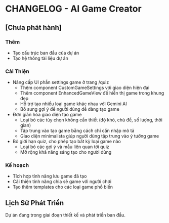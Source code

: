 # CHANGELOG - AI Game Creator

## [Chưa phát hành]

### Thêm
- Tạo cấu trúc ban đầu của dự án
- Tạo hệ thống tài liệu dự án

### Cải Thiện
- Nâng cấp UI phần settings game ở trang /quiz
  - Thêm component CustomGameSettings với giao diện hiện đại
  - Thêm component EnhancedGameView để hiển thị game trong khung đẹp
  - Hỗ trợ tạo nhiều loại game khác nhau với Gemini AI
  - Bổ sung gợi ý để người dùng dễ dàng tạo game
- Đơn giản hóa giao diện tạo game
  - Loại bỏ các tùy chọn không cần thiết (độ khó, chủ đề, số lượng, thời gian)
  - Tập trung vào tạo game bằng cách chỉ cần nhập mô tả
  - Giao diện minimalista giúp người dùng tập trung vào ý tưởng game
- Bỏ giới hạn quiz, cho phép tạo bất kỳ loại game nào
  - Loại bỏ các gợi ý và mẫu liên quan tới quiz
  - Mở rộng khả năng sáng tạo cho người dùng

### Kế hoạch
- Tích hợp tính năng lưu game đã tạo
- Cải thiện tính năng chia sẻ game với người chơi
- Tạo thêm templates cho các loại game phổ biến

## Lịch Sử Phát Triển
Dự án đang trong giai đoạn thiết kế và phát triển ban đầu. 
